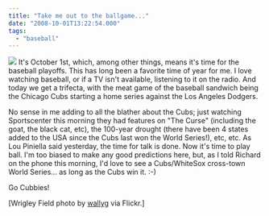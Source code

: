 ```yaml
---
title: "Take me out to the ballgame..."
date: "2008-10-01T13:22:54.000"
tags: 
  - "baseball"
---
```


[![](http://farm1.static.flickr.com/68/169968331_2335519a5a_m.jpg)](http://flickr.com/photos/wallyg/169968331/) It's October 1st, which, among other things, means it's time for the baseball playoffs. This has long been a favorite time of year for me. I love watching baseball, or if a TV isn't available, listening to it on the radio. And today we get a trifecta, with the meat game of the baseball sandwich being the Chicago Cubs starting a home series against the Los Angeles Dodgers.

No sense in me adding to all the blather about the Cubs; just watching Sportscenter this morning they had features on "The Curse" (including the goat, the black cat, etc), the 100-year drought (there have been 4 states added to the USA since the Cubs last won the World Series!), etc, etc. As Lou Piniella said yesterday, the time for talk is done. Now it's time to play ball. I'm too biased to make any good predictions here, but, as I told Richard on the phone this morning, I'd love to see a Cubs/WhiteSox cross-town World Series... as long as the Cubs win it. :-)

Go Cubbies!

\[Wrigley Field photo by [wallyg](http://flickr.com/photos/wallyg/169968331/) via Flickr.\]
